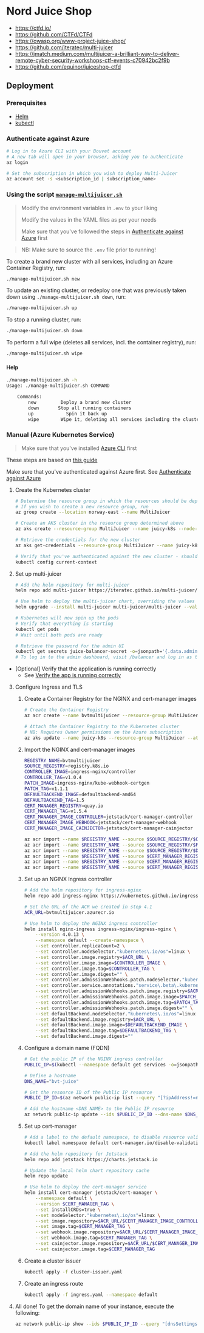 # Nord Juice Shop

- https://ctfd.io/
- https://github.com/CTFd/CTFd
- https://owasp.org/www-project-juice-shop/
- https://github.com/iteratec/multi-juicer
- https://jmatch.medium.com/multijuicer-a-brilliant-way-to-deliver-remote-cyber-security-workshops-ctf-events-c70942bc2f9b
- https://github.com/equinor/juiceshop-ctfd

## Deployment
### Prerequisites
- [Helm](https://helm.sh/docs/intro/install/)
- [kubectl](https://kubernetes.io/docs/tasks/tools/#kubectl)

### Authenticate against Azure
```bash
# Log in to Azure CLI with your Bouvet account
# A new tab will open in your browser, asking you to authenticate
az login

# Set the subscription in which you wish to deploy Multi-Juicer
az account set -s <subscription_id | subscription_name>
```

### Using the script [`manage-multijuicer.sh`](./manage-multijuicer.sh)
> Modify the environment variables in `.env` to your liking
>
> Modify the values in the YAML files as per your needs
>
> Make sure that you've followed the steps in [Authenticate against Azure](#authenticate-against-azure) first

> NB: Make sure to source the `.env` file prior to running!

To create a brand new cluster with all services, including an Azure Container Registry, run:
```bash
./manage-multijuicer.sh new
```

To update an existing cluster, or redeploy one that was previously taken down using `./manage-multijuicer.sh down`, run:
```bash
./manage-multijuicer.sh up
```

To stop a running cluster, run:
```bash
./manage-multijuicer.sh down
```

To perform a full wipe (deletes all services, incl. the container registry), run:
```bash
./manage-multijuicer.sh wipe
```

#### Help
```bash
./manage-multijuicer.sh -h
Usage: ./manage-multijuicer.sh COMMAND

    Commands:
        new         Deploy a brand new cluster
        down       Stop all running containers
        up            Spin it back up
        wipe        Wipe it, deleting all services including the cluster

```

### Manual (Azure Kubernetes Service)
> Make sure that you've installed [Azure CLI](https://learn.microsoft.com/en-us/dotnet/azure/install-azure-cli) first

These steps are based on [this guide](https://github.com/iteratec/multi-juicer/blob/main/guides/azure/azure.md)

Make sure that you've authenticated against Azure first. See [Authenticate against Azure](#authenticate-against-azure)

1. Create the Kubernetes cluster
    ```bash
    # Determine the resource group in which the resources should be deployed.
    # If you wish to create a new resource group, run
    az group create --location norway-east --name MultiJuicer

    # Create an AKS cluster in the resource group determined above
    az aks create --resource-group MultiJuicer --name juicy-k8s --node-count 2

    # Retrieve the credentials for the new cluster
    az aks get-credentials --resource-group MultiJuicer --name juicy-k8s

    # Verify that you've authenticated against the new cluster - should display 'juicy-k8s'
    kubectl config current-context
    ```

2. Set up multi-juicer
    ```bash
    # Add the helm repository for multi-juicer
    helm repo add multi-juicer https://iteratec.github.io/multi-juicer/

    # Use helm to deploy the multi-juicer chart, overriding the values (see juicer.yaml)
    helm upgrade --install multi-juicer multi-juicer/multi-juicer --values juicer.yaml

    # Kubernetes will now spin up the pods
    # Verify that everything is starting
    kubectl get pods
    # Wait until both pods are ready

    # Retrieve the password for the admin UI
    kubectl get secrets juice-balancer-secret -o=jsonpath='{.data.adminPassword}' | base64 --decode
    # To log in to the admin dashboard, visit /balancer and log in as the team 'admin'
    ```

- [Optional] Verify that the application is running correctly
    - See [Verify the app is running correctly](https://github.com/iteratec/multi-juicer/blob/main/guides/azure/azure.md#step-3-verify-the-app-is-running-correctly)

3. Configure Ingress and TLS
    1. Create a Container Registry for the NGINX and cert-manager images
        ```bash
        # Create the Container Registry
        az acr create --name bvtmultijuicer --resource-group MultiJuicer --sku Basic

        # Attach the Container Registry to the Kubernetes cluster
        # NB: Requires Owner permissions on the Azure subscription
        az aks update --name juicy-k8s --resource-group MultiJuicer --attach-acr bvtmultijuicer
        ```

    2. Import the NGINX and cert-manager images
        ```bash
        REGISTRY_NAME=bvtmultijuicer
        SOURCE_REGISTRY=registry.k8s.io
        CONTROLLER_IMAGE=ingress-nginx/controller
        CONTROLLER_TAG=v1.0.4
        PATCH_IMAGE=ingress-nginx/kube-webhook-certgen
        PATCH_TAG=v1.1.1
        DEFAULTBACKEND_IMAGE=defaultbackend-amd64
        DEFAULTBACKEND_TAG=1.5
        CERT_MANAGER_REGISTRY=quay.io
        CERT_MANAGER_TAG=v1.5.4
        CERT_MANAGER_IMAGE_CONTROLLER=jetstack/cert-manager-controller
        CERT_MANAGER_IMAGE_WEBHOOK=jetstack/cert-manager-webhook
        CERT_MANAGER_IMAGE_CAINJECTOR=jetstack/cert-manager-cainjector

        az acr import --name $REGISTRY_NAME --source $SOURCE_REGISTRY/$CONTROLLER_IMAGE:$CONTROLLER_TAG --image $CONTROLLER_IMAGE:$CONTROLLER_TAG
        az acr import --name $REGISTRY_NAME --source $SOURCE_REGISTRY/$PATCH_IMAGE:$PATCH_TAG --image $PATCH_IMAGE:$PATCH_TAG
        az acr import --name $REGISTRY_NAME --source $SOURCE_REGISTRY/$DEFAULTBACKEND_IMAGE:$DEFAULTBACKEND_TAG --image $DEFAULTBACKEND_IMAGE:$DEFAULTBACKEND_TAG
        az acr import --name $REGISTRY_NAME --source $CERT_MANAGER_REGISTRY/$CERT_MANAGER_IMAGE_CONTROLLER:$CERT_MANAGER_TAG --image $CERT_MANAGER_IMAGE_CONTROLLER:$CERT_MANAGER_TAG
        az acr import --name $REGISTRY_NAME --source $CERT_MANAGER_REGISTRY/$CERT_MANAGER_IMAGE_WEBHOOK:$CERT_MANAGER_TAG --image $CERT_MANAGER_IMAGE_WEBHOOK:$CERT_MANAGER_TAG
        az acr import --name $REGISTRY_NAME --source $CERT_MANAGER_REGISTRY/$CERT_MANAGER_IMAGE_CAINJECTOR:$CERT_MANAGER_TAG --image $CERT_MANAGER_IMAGE_CAINJECTOR:$CERT_MANAGER_TAG
        ```

    3. Set up an NGINX Ingress controller
        ```bash
        # Add the helm repository for ingress-nginx
        helm repo add ingress-nginx https://kubernetes.github.io/ingress-nginx

        # Set the URL of the ACR we created in step 4.1
        ACR_URL=bvtmultijuicer.azurecr.io

        # Use helm to deploy the NGINX ingress controller
        helm install nginx-ingress ingress-nginx/ingress-nginx \
            --version 4.0.13 \
            --namespace default --create-namespace \
            --set controller.replicaCount=2 \
            --set controller.nodeSelector."kubernetes\.io/os"=linux \
            --set controller.image.registry=$ACR_URL \
            --set controller.image.image=$CONTROLLER_IMAGE \
            --set controller.image.tag=$CONTROLLER_TAG \
            --set controller.image.digest="" \
            --set controller.admissionWebhooks.patch.nodeSelector."kubernetes\.io/os"=linux \
            --set controller.service.annotations."service\.beta\.kubernetes\.io/azure-load-balancer-health-probe-request-path"=/healthz \
            --set controller.admissionWebhooks.patch.image.registry=$ACR_URL \
            --set controller.admissionWebhooks.patch.image.image=$PATCH_IMAGE \
            --set controller.admissionWebhooks.patch.image.tag=$PATCH_TAG \
            --set controller.admissionWebhooks.patch.image.digest="" \
            --set defaultBackend.nodeSelector."kubernetes\.io/os"=linux \
            --set defaultBackend.image.registry=$ACR_URL \
            --set defaultBackend.image.image=$DEFAULTBACKEND_IMAGE \
            --set defaultBackend.image.tag=$DEFAULTBACKEND_TAG \
            --set defaultBackend.image.digest=""
        ```

    4. Configure a domain name (FQDN)
        ```bash
        # Get the public IP of the NGINX ingress controller
        PUBLIC_IP=$(kubectl --namespace default get services -o=jsonpath='{.status.loadBalancer.ingress[0].ip}' nginx-ingress-ingress-nginx-controller)

        # Define a hostname
        DNS_NAME="bvt-juice"

        # Get the resource ID of the Public IP resource
        PUBLIC_IP_ID=$(az network public-ip list --query "[?ipAddress!=null]|[?contains(ipAddress, '$PUBLIC_IP')].[id]" --output tsv)

        # Add the hostname <DNS_NAME> to the Public IP resource 
        az network public-ip update --ids $PUBLIC_IP_ID --dns-name $DNS_NAME
        ```

    5. Set up cert-manager
        ```bash
        # Add a label to the default namespace, to disable resource validation
        kubectl label namespace default cert-manager.io/disable-validation=true

        # Add the helm repository for Jetstack
        helm repo add jetstack https://charts.jetstack.io

        # Update the local helm chart repository cache
        helm repo update

        # Use helm to deploy the cert-manager service
        helm install cert-manager jetstack/cert-manager \
            --namespace default \
            --version $CERT_MANAGER_TAG \
            --set installCRDs=true \
            --set nodeSelector."kubernetes\.io/os"=linux \
            --set image.repository=$ACR_URL/$CERT_MANAGER_IMAGE_CONTROLLER \
            --set image.tag=$CERT_MANAGER_TAG \
            --set webhook.image.repository=$ACR_URL/$CERT_MANAGER_IMAGE_WEBHOOK \
            --set webhook.image.tag=$CERT_MANAGER_TAG \
            --set cainjector.image.repository=$ACR_URL/$CERT_MANAGER_IMAGE_CAINJECTOR \
            --set cainjector.image.tag=$CERT_MANAGER_TAG
        ```

    6. Create a cluster issuer
        ```bash
        kubectl apply -f cluster-issuer.yaml
        ```

    7. Create an ingress route
        ```bash
        kubectl apply -f ingress.yaml --namespace default
        ```

4. All done! To get the domain name of your instance, execute the following:
    ```bash
    az network public-ip show --ids $PUBLIC_IP_ID --query "[dnsSettings.fqdn]" --output tsv
    ```
